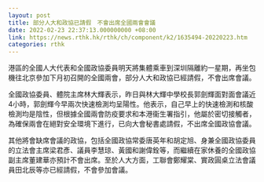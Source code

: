 ```yaml
---
layout: post
title: 部分人大和政協已請假　不會出席全國兩會會議
date: 2022-02-23 22:37:13.000000000 +08:00
link: https://news.rthk.hk/rthk/ch/component/k2/1635494-20220223.htm
categories: rthk
---
```


港區的全國人大代表和全國政協委員明天將集體乘車到深圳隔離約一星期，再坐包機往北京參加下月初召開的全國兩會，部分人大和政協已經請假，不會出席會議。

全國政協委員、體院主席林大輝表示，昨日與林大輝中學校長郭劍輝面對面會議近4小時，郭劍輝今早兩次快速檢測均呈陽性。他表示，自己早上的快速檢測和核酸檢測均是陰性，但根據全國兩會防疫要求和本港衞生署指引，他屬於密切接觸者，為確保兩會在絕對安全環境下進行，已向大會秘書處請假，不出席全國政協會議。

其他將會缺席會議的政協，包括全國政協常委唐英年和胡定旭、身兼全國政協委員的立法會主席梁君彥、議員李慧琼、黃國和謝偉銓等，而繼續在家休養的全國政協副主席董建華亦預計不會出席。至於人大方面，工聯會鄭耀棠、實政圓桌立法會議員田北辰等亦已經請假，不會參加會議。
